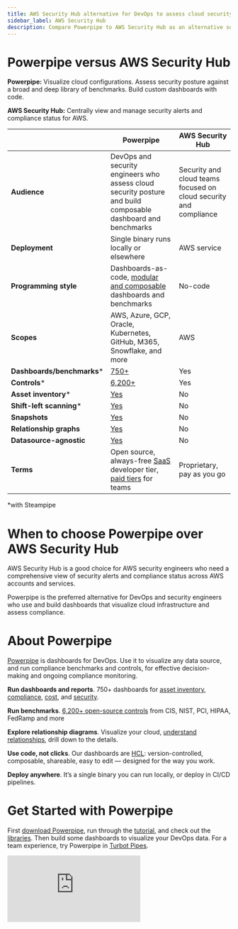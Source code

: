 ```yaml
---
title: AWS Security Hub alternative for DevOps to assess cloud security posture
sidebar_label: AWS Security Hub
description: Compare Powerpipe to AWS Security Hub as an alternative solution to visualize cloud configurations, assess security posture, and build custom dashboards with code.
---
```


# Powerpipe versus AWS Security Hub


**Powerpipe:** Visualize cloud configurations. Assess security posture against a broad and deep library of benchmarks. Build custom dashboards with code.


**AWS Security Hub:** Centrally view and manage security alerts and compliance status for AWS.



 | | **Powerpipe** | **AWS Security Hub** | 
| --- | --- | --- |
| **Audience** | DevOps and security engineers who assess cloud security posture and build composable dashboard and benchmarks | Security and cloud teams focused on cloud security and compliance |
| **Deployment** | Single binary runs locally or elsewhere | AWS service |
| **Programming style** | Dashboards-as-code, <a href="https://steampipe.io/blog/remixing-dashboards" target="_blank">modular and composable</a> dashboards and benchmarks | No-code |
| **Scopes** | AWS, Azure, GCP, Oracle, Kubernetes, GitHub, M365, Snowflake, and more | AWS |
| **Dashboards/benchmarks*** | <a href="https://hub.powerpipe.io" target="_blank">750+</a> | Yes |
| **Controls*** | <a href="https://hub.powerpipe.io" target="_blank">6,200+</a> | Yes |
| **Asset inventory*** | <a href="https://hub.powerpipe.io/?objectives=dashboard" target="_blank">Yes</a> | No |
| **Shift-left scanning*** | <a href="https://hub.powerpipe.io/?categories=iac" target="_blank">Yes</a> | No |
| **Snapshots** | <a href="https://powerpipe.io/docs/run/snapshots/interactive-snapshots" target="_blank">Yes</a> | No |
| **Relationship graphs** | <a href="https://powerpipe.io/docs/powerpipe-hcl/graph#graph" target="_blank">Yes</a> | No |
| **Datasource-agnostic** | <a href="https://powerpipe.io/docs/run#selecting-a-database" target="_blank">Yes</a> | No |
| **Terms** | Open source, always-free <a href="http://pipes.turbot.com" target="_blank">SaaS</a> developer tier, <a href="https://turbot.com/pipes/pricing" target="_blank">paid tiers</a> for teams | Proprietary, pay as you go |

*with Steampipe

# When to choose Powerpipe over AWS Security Hub

AWS Security Hub is a good choice for AWS security engineers who need a comprehensive view of security alerts and compliance status across AWS accounts and services.

  
Powerpipe is the preferred alternative for DevOps and security engineers who use and build dashboards that visualize cloud infrastructure and assess compliance.

# About Powerpipe

<a href="https://powerpipe.io/" target="_blank">Powerpipe</a> is dashboards for DevOps. Use it to visualize any data source, and run compliance benchmarks and controls, for effective decision-making and ongoing compliance monitoring.

**Run dashboards and reports**. 750+ dashboards for <a href="https://hub.powerpipe.io/?objectives=dashboard" target="_blank">asset inventory</a>, <a href="https://hub.powerpipe.io/?objectives=compliance" target="_blank">compliance</a>, <a href="https://hub.powerpipe.io/?objectives=cost" target="_blank">cost</a>, and <a href="https://hub.powerpipe.io/?objectives=security" target="_blank">security</a>. 

 

**Run benchmarks**. <a href="https://hub.powerpipe.io" target="_blank">6,200+ open-source controls</a> from CIS, NIST, PCI, HIPAA, FedRamp and more

**Explore relationship diagrams**. Visualize your cloud, <a href="https://powerpipe.io/docs#visualize-cloud-infrastructure" target="_blank">understand relationships</a>, drill down to the details.

**Use code, not clicks**. Our dashboards are <a href="https://powerpipe.io/docs/build" target="_blank">HCL</a>: version-controlled, composable, shareable, easy to edit — designed for the way you work.

**Deploy anywhere**. It’s a single binary you can run locally, or deploy in CI/CD pipelines.

# Get Started with Powerpipe

First <a href="https://powerpipe.io/downloads" target="_blank">download Powerpipe</a>, run through the <a href="https://powerpipe.io/docs/build" target="_blank">tutorial</a>, and check out the <a href="https://hub.powerpipe.io" target="_blank">libraries</a>. Then build some dashboards to visualize your DevOps data. For a team experience, try Powerpipe in <a href="https://turbot.com/pipes" target="_blank">Turbot Pipes</a>.


<div className="flex justify-center">
<iframe
    class="youtube-video"
    src="https://www.youtube-nocookie.com/embed/-h6RSpvR0FE"
    frameBorder="0"
    allow="accelerometer; autoplay; clipboard-write; encrypted-media; gyroscope; picture-in-picture; web-share"
    allowFullScreen
    title="Human interaction with Flowpipe"
>
</iframe>
</div>
        